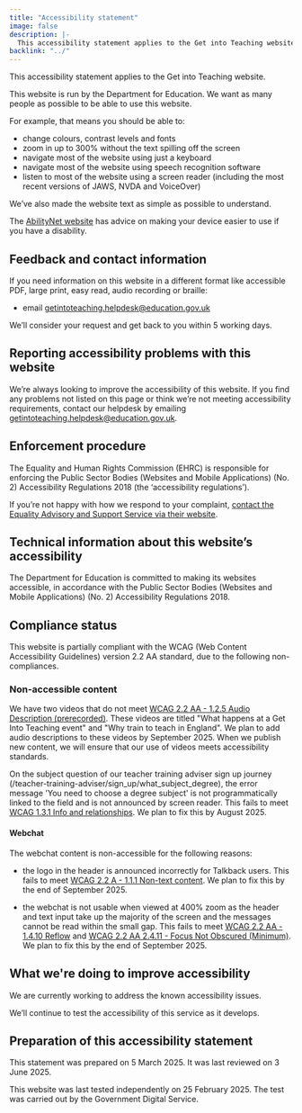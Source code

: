 ```yaml
---
title: "Accessibility statement"
image: false
description: |-
  This accessibility statement applies to the Get into Teaching website, which is run by the Department for Education.
backlink: "../"
---
```


This accessibility statement applies to the Get into Teaching website.

This website is run by the Department for Education. We want as many people as possible to be able to use this website.

For example, that means you should be able to:

* change colours, contrast levels and fonts
* zoom in up to 300% without the text spilling off the screen
* navigate most of the website using just a keyboard
* navigate most of the website using speech recognition software
* listen to most of the website using a screen reader (including the most recent versions of JAWS, NVDA and VoiceOver)

We’ve also made the website text as simple as possible to understand.

The [AbilityNet website](https://mcmw.abilitynet.org.uk/) has advice on making your device easier to use if you have a disability.

## Feedback and contact information

If you need information on this website in a different format like accessible PDF, large print, easy read, audio recording or braille:

* email [getintoteaching.helpdesk@education.gov.uk](mailto:getintoteaching.helpdesk@education.gov.uk)

We’ll consider your request and get back to you within 5 working days.

## Reporting accessibility problems with this website

We’re always looking to improve the accessibility of this website. If you find any problems not listed on this page or think we’re not meeting accessibility requirements, contact our helpdesk by emailing [getintoteaching.helpdesk@education.gov.uk](mailto:getintoteaching.helpdesk@education.gov.uk).

## Enforcement procedure

The Equality and Human Rights Commission (EHRC) is responsible for enforcing the Public Sector Bodies (Websites and Mobile Applications) (No. 2) Accessibility Regulations 2018 (the ‘accessibility regulations’).

If you’re not happy with how we respond to your complaint, [contact the Equality Advisory and Support Service via their website](https://www.equalityadvisoryservice.com/).

## Technical information about this website’s accessibility

The Department for Education is committed to making its websites accessible, in accordance with the Public Sector Bodies (Websites and Mobile Applications) (No. 2) Accessibility Regulations 2018.

## Compliance status

This website is partially compliant with the WCAG (Web Content Accessibility Guidelines) version 2.2 AA standard, due to the following non-compliances.

### Non-accessible content

We have two videos that do not meet [WCAG 2.2 AA - 1.2.5 Audio Description (prerecorded)](https://www.w3.org/WAI/WCAG22/Understanding/audio-description-prerecorded). These videos are titled "What happens at a Get Into Teaching event" and "Why train to teach in England". We plan to add audio descriptions to these videos by September 2025. When we publish new content, we will ensure that our use of videos meets accessibility standards.

On the subject question of our teacher training adviser sign up journey (/teacher-training-adviser/sign_up/what_subject_degree), the error message 'You need to choose a degree subject' is not programmatically linked to the field and is not announced by screen reader. This fails to meet [WCAG 1.3.1 Info and relationships](https://www.w3.org/WAI/WCAG22/Understanding/info-and-relationships). We plan to fix this by August 2025.

#### Webchat

The webchat content is non-accessible for the following reasons:

* the logo in the header is announced incorrectly for Talkback users. This fails to meet [WCAG 2.2 A - 1.1.1 Non-text content](https://www.w3.org/WAI/WCAG22/Understanding/non-text-content). We plan to fix this by the end of September 2025.

* the webchat is not usable when viewed at 400% zoom as the header and text input take up the majority of the screen and the messages cannot be read within the small gap. This fails to meet [WCAG 2.2 AA - 1.4.10 Reflow](https://www.w3.org/WAI/WCAG22/Understanding/reflow) and [WCAG 2.2 AA 2.4.11 - Focus Not Obscured (Minimum)](https://www.w3.org/WAI/WCAG22/Understanding/focus-not-obscured-minimum). We plan to fix this by the end of September 2025.

## What we're doing to improve accessibility

We are currently working to address the known accessibility issues.

We’ll continue to test the accessibility of this service as it develops.

## Preparation of this accessibility statement

This statement was prepared on 5 March 2025. It was last reviewed on 3 June 2025.

This website was last tested independently on 25 February 2025. The test was carried out by the Government Digital Service.

